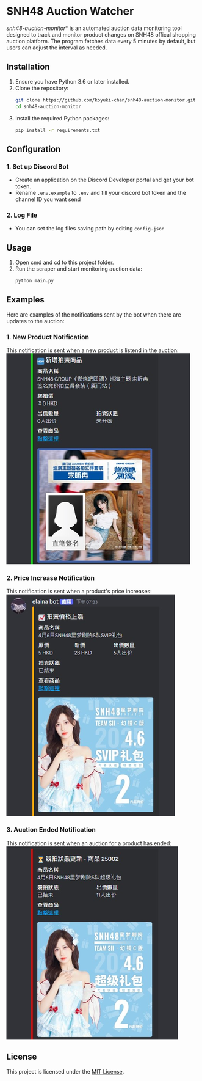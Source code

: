 # SNH48 Auction Watcher

*snh48-auction-monitor** is an automated auction data monitoring tool designed to track and monitor product changes on SNH48 offical shopping auction platform. The program fetches data every 5 minutes by default, but users can adjust the interval as needed.


## Installation

1. Ensure you have Python 3.6 or later installed.
2. Clone the repository:
    ```bash
    git clone https://github.com/koyuki-chan/snh48-auction-monitor.git
    cd snh48-auction-monitor
    ```
3. Install the required Python packages:
    ```bash
    pip install -r requirements.txt
    ```

## Configuration

### 1. Set up Discord Bot

- Create an application on the Discord Developer portal and get your bot token.
- Rename `.env.example` to `.env` and fill your discord bot token and the channel ID you want send
### 2. Log File  
- You can set the log files saving path by editing `config.json`

## Usage
1. Open cmd and cd to this project folder.
2. Run the scraper and start monitoring auction data:
    ```bash
    python main.py
    ```

## Examples
Here are examples of the notifications sent by the bot when there are updates to the auction:

### 1. New Product Notification
This notification is sent when a new product is listend in the auction:
![New Product Notification](./img/new_product.jpg)

### 2. Price Increase Notification
This notification is sent when a product's price increases:
![Price Increase Notification](./img/price_increased.jpg)

### 3. Auction Ended Notification
This notification is sent when an auction for a product has ended:
![Auction Ended Notification](./img/product_states.jpg)


## License

This project is licensed under the [MIT License](LICENSE).